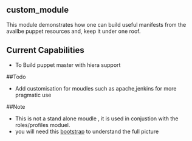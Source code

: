 ## custom_module
This module demonstrates how one can build useful manifests from the availbe puppet resources and, keep it under 
one roof.

## Current Capabilities
- To Build puppet master with hiera support

##Todo
- Add customisation for moudles such as apache,jenkins for more pragmatic use

##Note
- This is not a stand alone moudle , it is used in conjustion with the roles/profiles moduel.
- you will need this [bootstrap](https://github.com/dvadgama/machine_build_scripts/tree/master/bootstrap) to understand the full picture
